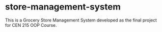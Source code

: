 # store-management-system
This is a Grocery Store Management System developed as the final project for CEN 215 OOP Course.
